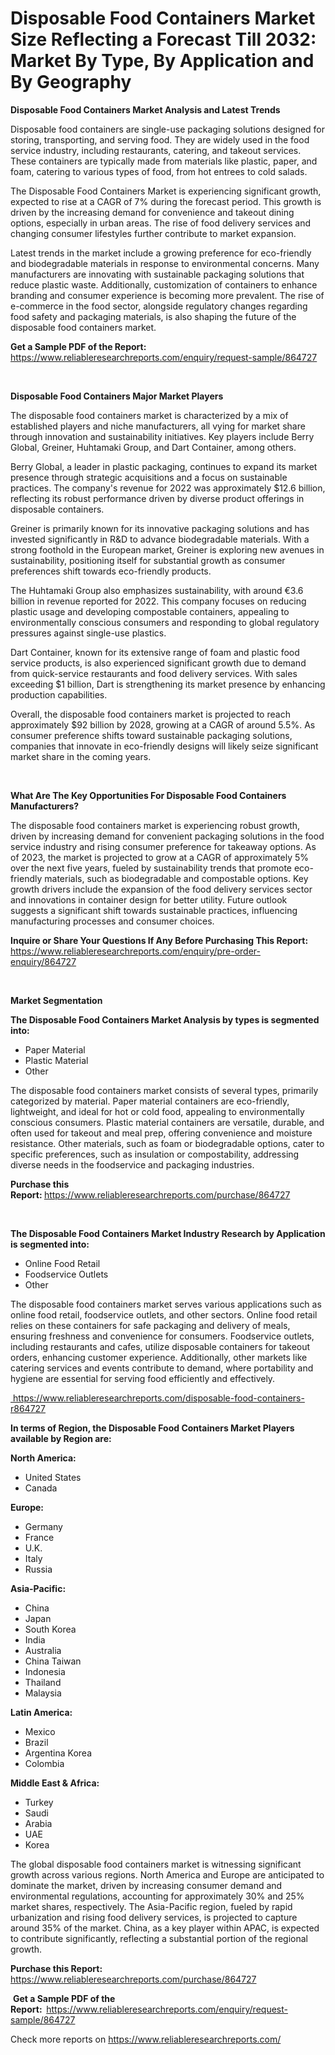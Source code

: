 <p><h1>Disposable Food Containers Market Size Reflecting a Forecast Till 2032: Market By Type, By Application and By Geography</h1></p><p><strong>Disposable Food Containers Market Analysis and Latest Trends</strong></p>
<p><p>Disposable food containers are single-use packaging solutions designed for storing, transporting, and serving food. They are widely used in the food service industry, including restaurants, catering, and takeout services. These containers are typically made from materials like plastic, paper, and foam, catering to various types of food, from hot entrees to cold salads.</p><p>The Disposable Food Containers Market is experiencing significant growth, expected to rise at a CAGR of 7% during the forecast period. This growth is driven by the increasing demand for convenience and takeout dining options, especially in urban areas. The rise of food delivery services and changing consumer lifestyles further contribute to market expansion.</p><p>Latest trends in the market include a growing preference for eco-friendly and biodegradable materials in response to environmental concerns. Many manufacturers are innovating with sustainable packaging solutions that reduce plastic waste. Additionally, customization of containers to enhance branding and consumer experience is becoming more prevalent. The rise of e-commerce in the food sector, alongside regulatory changes regarding food safety and packaging materials, is also shaping the future of the disposable food containers market.</p></p>
<p><strong>Get a Sample PDF of the Report:&nbsp;</strong> <a href="https://www.reliableresearchreports.com/enquiry/request-sample/864727?utm_campaign=3353&utm_medium=2&utm_source=Github&utm_content=ia&utm_term=04042025&utm_id=disposable-food-containers">https://www.reliableresearchreports.com/enquiry/request-sample/864727</a></p>
<p>&nbsp;</p>
<p><strong>Disposable Food Containers Major Market Players</strong></p>
<p><p>The disposable food containers market is characterized by a mix of established players and niche manufacturers, all vying for market share through innovation and sustainability initiatives. Key players include Berry Global, Greiner, Huhtamaki Group, and Dart Container, among others.</p><p>Berry Global, a leader in plastic packaging, continues to expand its market presence through strategic acquisitions and a focus on sustainable practices. The company's revenue for 2022 was approximately $12.6 billion, reflecting its robust performance driven by diverse product offerings in disposable containers.</p><p>Greiner is primarily known for its innovative packaging solutions and has invested significantly in R&D to advance biodegradable materials. With a strong foothold in the European market, Greiner is exploring new avenues in sustainability, positioning itself for substantial growth as consumer preferences shift towards eco-friendly products.</p><p>The Huhtamaki Group also emphasizes sustainability, with around €3.6 billion in revenue reported for 2022. This company focuses on reducing plastic usage and developing compostable containers, appealing to environmentally conscious consumers and responding to global regulatory pressures against single-use plastics.</p><p>Dart Container, known for its extensive range of foam and plastic food service products, is also experienced significant growth due to demand from quick-service restaurants and food delivery services. With sales exceeding $1 billion, Dart is strengthening its market presence by enhancing production capabilities.</p><p>Overall, the disposable food containers market is projected to reach approximately $92 billion by 2028, growing at a CAGR of around 5.5%. As consumer preference shifts toward sustainable packaging solutions, companies that innovate in eco-friendly designs will likely seize significant market share in the coming years.</p></p>
<p>&nbsp;</p>
<p><strong>What Are The Key Opportunities For Disposable Food Containers Manufacturers?</strong></p>
<p><p>The disposable food containers market is experiencing robust growth, driven by increasing demand for convenient packaging solutions in the food service industry and rising consumer preference for takeaway options. As of 2023, the market is projected to grow at a CAGR of approximately 5% over the next five years, fueled by sustainability trends that promote eco-friendly materials, such as biodegradable and compostable options. Key growth drivers include the expansion of the food delivery services sector and innovations in container design for better utility. Future outlook suggests a significant shift towards sustainable practices, influencing manufacturing processes and consumer choices.</p></p>
<p><strong>Inquire or Share Your Questions If Any Before Purchasing This Report:</strong> <a href="https://www.reliableresearchreports.com/enquiry/pre-order-enquiry/864727?utm_campaign=3353&utm_medium=2&utm_source=Github&utm_content=ia&utm_term=04042025&utm_id=disposable-food-containers">https://www.reliableresearchreports.com/enquiry/pre-order-enquiry/864727</a></p>
<p>&nbsp;</p>
<p><strong>Market Segmentation</strong></p>
<p><strong>The Disposable Food Containers Market Analysis by types is segmented into:</strong></p>
<p><ul><li>Paper Material</li><li>Plastic Material</li><li>Other</li></ul></p>
<p><p>The disposable food containers market consists of several types, primarily categorized by material. Paper material containers are eco-friendly, lightweight, and ideal for hot or cold food, appealing to environmentally conscious consumers. Plastic material containers are versatile, durable, and often used for takeout and meal prep, offering convenience and moisture resistance. Other materials, such as foam or biodegradable options, cater to specific preferences, such as insulation or compostability, addressing diverse needs in the foodservice and packaging industries.</p></p>
<p><strong>Purchase this Report:&nbsp;</strong><a href="https://www.reliableresearchreports.com/purchase/864727?utm_campaign=3353&utm_medium=2&utm_source=Github&utm_content=ia&utm_term=04042025&utm_id=disposable-food-containers">https://www.reliableresearchreports.com/purchase/864727</a></p>
<p>&nbsp;</p>
<p><strong>The Disposable Food Containers Market Industry Research by Application is segmented into:</strong></p>
<p><ul><li>Online Food Retail</li><li>Foodservice Outlets</li><li>Other</li></ul></p>
<p><p>The disposable food containers market serves various applications such as online food retail, foodservice outlets, and other sectors. Online food retail relies on these containers for safe packaging and delivery of meals, ensuring freshness and convenience for consumers. Foodservice outlets, including restaurants and cafes, utilize disposable containers for takeout orders, enhancing customer experience. Additionally, other markets like catering services and events contribute to demand, where portability and hygiene are essential for serving food efficiently and effectively.</p></p>
<p><a href="https://www.reliableresearchreports.com/disposable-food-containers-r864727?utm_campaign=3353&utm_medium=2&utm_source=Github&utm_content=ia&utm_term=04042025&utm_id=disposable-food-containers">&nbsp;https://www.reliableresearchreports.com/disposable-food-containers-r864727</a></p>
<p><strong>In terms of Region, the Disposable Food Containers Market Players available by Region are:</strong></p>
<p>
    <p> <strong> North America: </strong>
        <ul>
            <li>United States</li>
            <li>Canada</li>
        </ul>
        </p> 
    <p> <strong> Europe: </strong>
        <ul>
            <li>Germany</li>
            <li>France</li>
            <li>U.K.</li>
            <li>Italy</li>
            <li>Russia</li>
        </ul>
        </p> 
    <p> <strong> Asia-Pacific: </strong>
        <ul>
            <li>China</li>
            <li>Japan</li>
            <li>South Korea</li>
            <li>India</li>
            <li>Australia</li>
            <li>China Taiwan</li>
            <li>Indonesia</li>
            <li>Thailand</li>
            <li>Malaysia</li>
        </ul>
        </p> 
    <p> <strong> Latin America: </strong>
        <ul>
            <li>Mexico</li>
            <li>Brazil</li>
            <li>Argentina Korea</li>
            <li>Colombia</li>
        </ul>
        </p> 
    <p> <strong> Middle East & Africa: </strong>
        <ul>
            <li>Turkey</li>
            <li>Saudi</li>
            <li>Arabia</li>
            <li>UAE</li>
            <li>Korea</li>
        </ul>
    </p>
    </p>
<p><p>The global disposable food containers market is witnessing significant growth across various regions. North America and Europe are anticipated to dominate the market, driven by increasing consumer demand and environmental regulations, accounting for approximately 30% and 25% market shares, respectively. The Asia-Pacific region, fueled by rapid urbanization and rising food delivery services, is projected to capture around 35% of the market. China, as a key player within APAC, is expected to contribute significantly, reflecting a substantial portion of the regional growth.</p></p>
<p><strong>Purchase this Report: </strong><a href="https://www.reliableresearchreports.com/purchase/864727?utm_campaign=3353&utm_medium=2&utm_source=Github&utm_content=ia&utm_term=04042025&utm_id=disposable-food-containers">https://www.reliableresearchreports.com/purchase/864727</a></p>
<p>&nbsp;<strong>Get a Sample PDF of the Report:&nbsp;&nbsp;</strong><a href="https://www.reliableresearchreports.com/enquiry/request-sample/864727?utm_campaign=3353&utm_medium=2&utm_source=Github&utm_content=ia&utm_term=04042025&utm_id=disposable-food-containers">https://www.reliableresearchreports.com/enquiry/request-sample/864727</a></p>
<p><strong></strong></p>
<p>Check more reports on <a href="https://www.reliableresearchreports.com/?utm_campaign=3353&utm_medium=2&utm_source=Github&utm_content=ia&utm_term=04042025&utm_id=disposable-food-containers">https://www.reliableresearchreports.com/</a></p>